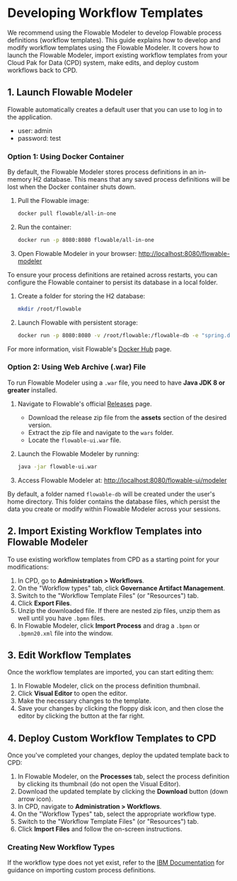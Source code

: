 # Developing Workflow Templates

We recommend using the Flowable Modeler to develop Flowable process definitions (workflow templates). This guide explains how to develop and modify workflow templates using the Flowable Modeler. It covers how to launch the Flowable Modeler, import existing workflow templates from your Cloud Pak for Data (CPD) system, make edits, and deploy custom workflows back to CPD.

## 1. Launch Flowable Modeler

Flowable automatically creates a default user that you can use to log in to the application.

- user: admin
- password: test

### Option 1: Using Docker Container

By default, the Flowable Modeler stores process definitions in an in-memory H2 database. This means that any saved process definitions will be lost when the Docker container shuts down.

1. Pull the Flowable image:
  
      ```bash
      docker pull flowable/all-in-one
      ```

2. Run the container:  

      ```bash
      docker run -p 8080:8080 flowable/all-in-one
      ```

3. Open Flowable Modeler in your browser:
   [http://localhost:8080/flowable-modeler](http://localhost:8080/flowable-modeler)

To ensure your process definitions are retained across restarts, you can configure the Flowable container to persist its database in a local folder.

1. Create a folder for storing the H2 database:

    ```bash
    mkdir /root/flowable
    ```

2. Launch Flowable with persistent storage:

    ```bash
    docker run -p 8080:8080 -v /root/flowable:/flowable-db -e "spring.datasource.url=jdbc:h2:/flowable-db/db;AUTO_SERVER=TRUE;AUTO_SERVER_PORT=9091;DB_CLOSE_DELAY=-1" flowable/all-in-one
    ```

For more information, visit Flowable's [Docker Hub](https://hub.docker.com/r/flowable/all-in-one) page.

### Option 2: Using Web Archive (.war) File

To run Flowable Modeler using a `.war` file, you need to have **Java JDK 8 or greater** installed.

1. Navigate to Flowable's official [Releases](https://github.com/flowable/flowable-engine/releases) page.
   - Download the release zip file from the **assets** section of the desired version.
   - Extract the zip file and navigate to the `wars` folder.
   - Locate the `flowable-ui.war` file.
2. Launch the Flowable Modeler by running:

    ```bash
    java -jar flowable-ui.war
    ```

3. Access Flowable Modeler at:
  [http://localhost:8080/flowable-ui/modeler](http://localhost:8080/flowable-ui/modeler)

By default, a folder named `flowable-db` will be created under the user's home directory. This folder contains the database files, which persist the data you create or modify within Flowable Modeler across your sessions.

## 2. Import Existing Workflow Templates into Flowable Modeler

To use existing workflow templates from CPD as a starting point for your modifications:

1. In CPD, go to **Administration > Workflows**.
2. On the "Workflow types" tab, click **Governance Artifact Management**.
3. Switch to the "Workflow Template Files" (or "Resources") tab.
4. Click **Export Files**.
5. Unzip the downloaded file. If there are nested zip files, unzip them as well until you have `.bpmn` files.
6. In Flowable Modeler, click **Import Process** and drag a `.bpmn` or `.bpmn20.xml` file into the window.

## 3. Edit Workflow Templates

Once the workflow templates are imported, you can start editing them:

1. In Flowable Modeler, click on the process definition thumbnail.
2. Click **Visual Editor** to open the editor.
3. Make the necessary changes to the template.
4. Save your changes by clicking the floppy disk icon, and then close the editor by clicking the button at the far right.

## 4. Deploy Custom Workflow Templates to CPD

Once you've completed your changes, deploy the updated template back to CPD:

1. In Flowable Modeler, on the **Processes** tab, select the process definition by clicking its thumbnail (do not open the Visual Editor).
2. Download the updated template by clicking the **Download** button (down arrow icon).
3. In CPD, navigate to **Administration > Workflows**.
4. On the "Workflow Types" tab, select the appropriate workflow type.
5. Switch to the "Workflow Template Files" (or "Resources") tab.
6. Click **Import Files** and follow the on-screen instructions.

### Creating New Workflow Types

If the workflow type does not yet exist, refer to the [IBM Documentation](https://www.ibm.com/docs/en/cloud-paks/cp-data/4.7.x?topic=workflows-importing-custom-process-definitions) for guidance on importing custom process definitions.
